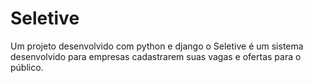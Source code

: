 # Seletive
Um projeto desenvolvido com python e django o Seletive é um sistema desenvolvido para empresas cadastrarem suas vagas e ofertas para o público.

